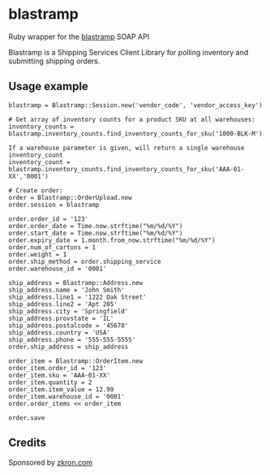 blastramp
=========

Ruby wrapper for the [blastramp](http://blastramp.com) SOAP API 

Blastramp is a Shipping Services Client Library for polling inventory and submitting shipping orders.

Usage example
-------------

    blastramp = Blastramp::Session.new('vendor_code', 'vendor_access_key')

    # Get array of inventory counts for a product SKU at all warehouses:
    inventory_counts = blastramp.inventory_counts.find_inventory_counts_for_sku('1000-BLK-M')

    If a warehouse parameter is given, will return a single warehouse inventory_count     
    inventory_count = blastramp.inventory_counts.find_inventory_counts_for_sku('AAA-01-XX','0001')

    # Create order:
    order = Blastramp::OrderUpload.new
    order.session = blastramp

    order.order_id = '123'
    order.order_date = Time.now.strftime("%m/%d/%Y")
    order.start_date = Time.now.strftime("%m/%d/%Y")
    order.expiry_date = 1.month.from_now.strftime("%m/%d/%Y")
    order.num_of_cartons = 1
    order.weight = 1
    order.ship_method = order.shipping_service
    order.warehouse_id = '0001'

    ship_address = Blastramp::Address.new
    ship_address.name = 'John Smith'
    ship_address.line1 = '1222 Oak Street'
    ship_address.line2 = 'Apt 205'
    ship_address.city = 'Springfield'
    ship_address.provstate = 'IL'
    ship_address.postalcode = '45678'
    ship_address.country = 'USA'
    ship_address.phone = '555-555-5555'
    order.ship_address = ship_address

    order_item = Blastramp::OrderItem.new
    order_item.order_id = '123'
    order_item.sku = 'AAA-01-XX'
    order_item.quantity = 2
    order_item.item_value = 12.99
    order_item.warehouse_id = '0001'
    order.order_items << order_item

    order.save
    
Credits
-------

Sponsored by [zkron.com](http://zkron.com)

